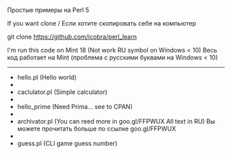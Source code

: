 Простые примеры на Perl 5


If you want clone / Если хотите скопировать себе на компьютер

git clone https://github.com/icobra/perl_learn

I'm run this code on Mint 18 (Not work RU symbol on Windows < 10)
Весь код работает на Mint (проблема с русскими буквами на  Windows < 10)


----
   - hello.pl (Hello world) 
   - 
   - caclulator.pl (Simple calculator)
   -
   - hello_prime (Need Prima... see to CPAN)
   -
   - archivator.pl (You can reed more in goo.gl/FFPWUX  All text in RU)
                    Вы можете прочитать больше по ссылке goo.gl/FFPWUX  
   -
   - guess.pl (CLI game guess number)
